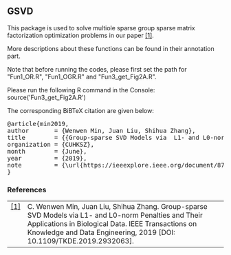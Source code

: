 ## GSVD 

This package is used to solve multiole sparse group sparse matrix factorization optimization problems in our paper <a class="footnote-reference" href="#id2" id="id1">[1]</a>. 

More descriptions about these functions can be found in their annotation part.

Note that before running the codes, please first set the path for "Fun1_OR.R", "Fun1_OGR.R" and "Fun3_get_Fig2A.R".

Please run the following R command in the Console:
source('Fun3_get_Fig2A.R')

<p>The corresponding BiBTeX citation are given below:</p>
<div class="highlight-none"><div class="highlight"><pre>
@article{min2019,
author       = {Wenwen Min, Juan Liu, Shihua Zhang},
title        = {{Group-sparse SVD Models via  L1- and L0-norm Penalties and Their Applications in Biological Data}},
organization = {CUHKSZ},
month        = {June},
year         = {2019},
note         = {\url{https://ieeexplore.ieee.org/document/8782829}}
}</pre></div>
  
### References
<table class="docutils footnote" frame="void" id="id2" rules="none">
<colgroup><col class="label" /><col /></colgroup>
<tbody valign="top">
<tr><td class="label"><a class="fn-backref" href="#id2">[1]</a></td><td>C. Wenwen Min, Juan Liu, Shihua Zhang. Group-sparse SVD Models via  L1- and L0-norm Penalties and Their Applications in Biological Data. IEEE Transactions on Knowledge and Data Engineering, 2019 [DOI: 10.1109/TKDE.2019.2932063]. </td></tr>
</tbody>
</table>
